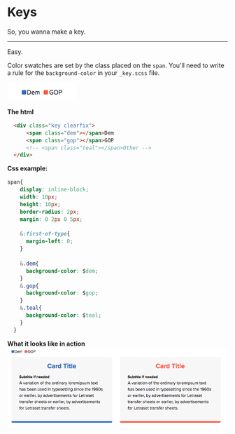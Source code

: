 # Keys

So, you wanna make a key.

---

Easy.

Color swatches are set by the class placed on the `span`. You'll need to write a rule for the `background-color` in your `_key.scss` file.

![](/assets/key-duo.png)

**The html**

```html
  <div class="key clearfix">
      <span class="dem"></span>Dem
      <span class="gop"></span>GOP
      <!-- <span class="teal"></span>Other -->
  </div>
```

**Css example:**

```css
span{
    display: inline-block;
    width: 10px;
    height: 10px;
    border-radius: 2px;
    margin: 0 2px 0 5px;

    &:first-of-type{
      margin-left: 0;
    }

    &.dem{
      background-color: $dem;
    }
    &.gop{
      background-color: $gop;
    }
    &.teal{
      background-color: $teal;
    }
  }
```



**What it looks like in action**  
![](/assets/key-left.png)

